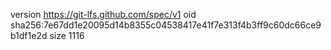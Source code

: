 version https://git-lfs.github.com/spec/v1
oid sha256:7e67dd1e20095d14b8355c04538417e41f7e313f4b3ff9c60dc66ce9b1df1e2d
size 1116
